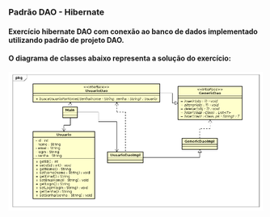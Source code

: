 ### Padrão DAO - Hibernate

#### Exercício hibernate DAO com conexão ao banco de dados implementado utilizando padrão de projeto DAO.
#### O diagrama de classes abaixo representa a solução do exercício:

![alt text](https://github.com/douglasbolis/poo2/blob/develop/exercicios/padroesProjetos/dao/hibernateDao/diagrama/diagramaClasses.png)
